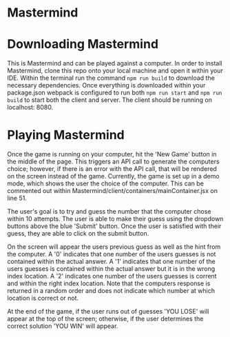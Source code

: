 # Mastermind

# Downloading Mastermind
This is Mastermind and can be played against a computer. In order to install Mastermind, clone this repo onto your local machine and open it within your IDE. Within the terminal run the command ```npm run build``` to download the necessary dependencies. Once everything is downloaded within your package.json webpack is configured to run both ```npm run start``` and ```npm run build``` to start both the client and server. The client should be running on localhost: 8080.

# Playing Mastermind
Once the game is running on your computer, hit the 'New Game' button in the middle of the page. This triggers an API call to generate the computers choice; however, if there is an error with the API call, that will be rendered on the screen instead of the game. Currently, the game is set up in a demo mode, which shows the user the choice of the computer. This can be commented out within Mastermind/client/containers/mainContainer.jsx on line 51. 

The user's goal is to try and guess the number that the computer chose within 10 attempts. The user is able to make their guess using the dropdown buttons above the blue 'Submit' button. Once the user is satisfied with their guess, they are able to click on the submit button. 

On the screen will appear the users previous guess as well as the hint from the computer. A '0' indicates that one number of the users guesses is not contained within the actual answer. A '1' indicates that one number of the users guesses is contained within the actual answer but it is in the wrong index location. A '2' indicates one number of the users guesses is corrent and within the right index location. Note that the computers response is returned in a random order and does not indicate which number at which location is correct or not. 

At the end of the game, if the user runs out of guesses 'YOU LOSE' will appear at the top of the screen; otherwise, if the user determines the correct solution 'YOU WIN' will appear. 
